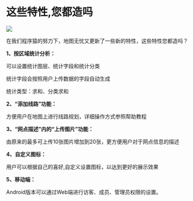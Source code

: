 # 这些特性,您都造吗

![](http://pic.dituwuyou.com/map%2Fpicture%2Fweixintu1.png)

在我们程序猿的努力下，地图无忧又更新了一些新的特性，这些特性您都造吗？ 

**1、按区域统计分析：**

可以设置统计图层、统计字段和统计分类

统计字段会按照用户上传数据的字段自动生成

统计类型：求和、分类求和

**2、“添加线路”功能：**

方便用户在地图上进行线路规划，详细操作方式参照帮助教程

**3、“网点描述”内的“上传图片”功能：**

由原来的最多可上传10张图片增加到20张，更方便用户对于网点信息的描述

**4、自定义图标：**

用户可以根据自己的喜好,自定义设置图标，以达到更好的展示效果

**5、移动端：**

Android版本可以通过Web端进行访客、成员、管理员权限的设置。

